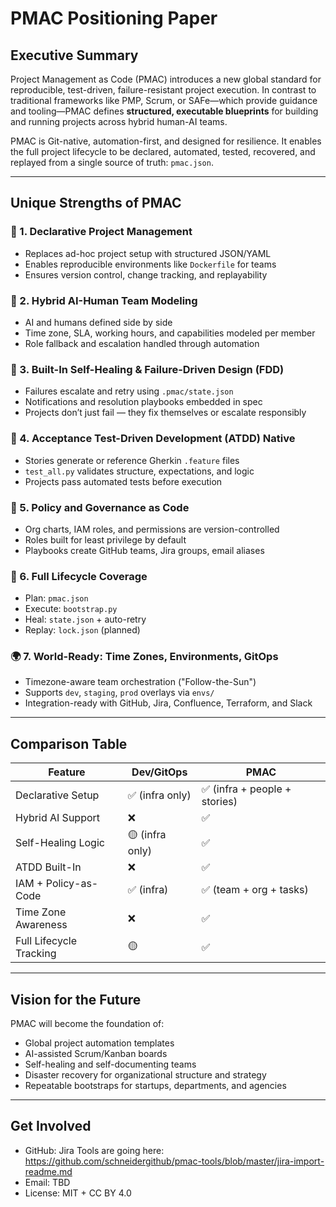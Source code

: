 # PMAC Positioning Paper

## Executive Summary

Project Management as Code (PMAC) introduces a new global standard for reproducible, test-driven, failure-resistant project execution. In contrast to traditional frameworks like PMP, Scrum, or SAFe—which provide guidance and tooling—PMAC defines **structured, executable blueprints** for building and running projects across hybrid human-AI teams.

PMAC is Git-native, automation-first, and designed for resilience. It enables the full project lifecycle to be declared, automated, tested, recovered, and replayed from a single source of truth: `pmac.json`.

---

## Unique Strengths of PMAC

### 🧩 1. Declarative Project Management
- Replaces ad-hoc project setup with structured JSON/YAML
- Enables reproducible environments like `Dockerfile` for teams
- Ensures version control, change tracking, and replayability

### 🤖 2. Hybrid AI-Human Team Modeling
- AI and humans defined side by side
- Time zone, SLA, working hours, and capabilities modeled per member
- Role fallback and escalation handled through automation

### 🔁 3. Built-In Self-Healing & Failure-Driven Design (FDD)
- Failures escalate and retry using `.pmac/state.json`
- Notifications and resolution playbooks embedded in spec
- Projects don’t just fail — they fix themselves or escalate responsibly

### 🧪 4. Acceptance Test-Driven Development (ATDD) Native
- Stories generate or reference Gherkin `.feature` files
- `test_all.py` validates structure, expectations, and logic
- Projects pass automated tests before execution

### 🔐 5. Policy and Governance as Code
- Org charts, IAM roles, and permissions are version-controlled
- Roles built for least privilege by default
- Playbooks create GitHub teams, Jira groups, email aliases

### 🔂 6. Full Lifecycle Coverage
- Plan: `pmac.json`
- Execute: `bootstrap.py`
- Heal: `state.json` + auto-retry
- Replay: `lock.json` (planned)

### 🌍 7. World-Ready: Time Zones, Environments, GitOps
- Timezone-aware team orchestration ("Follow-the-Sun")
- Supports `dev`, `staging`, `prod` overlays via `envs/`
- Integration-ready with GitHub, Jira, Confluence, Terraform, and Slack

---

## Comparison Table

| Feature                   |  Dev/GitOps       | PMAC |
|--------                   |----------------   |------|
| Declarative Setup         |  ✅ (infra only)  | ✅ (infra + people + stories)
| Hybrid AI Support         |  ❌               | ✅ |
| Self-Healing Logic        |  🟡 (infra only)  | ✅ |
| ATDD Built-In             |  ❌               | ✅ |
| IAM + Policy-as-Code      |  ✅ (infra)       | ✅ (team + org + tasks)
| Time Zone Awareness       |  ❌               | ✅ |
| Full Lifecycle Tracking   |  🟡               | ✅ |

---

## Vision for the Future

PMAC will become the foundation of:
- Global project automation templates
- AI-assisted Scrum/Kanban boards
- Self-healing and self-documenting teams
- Disaster recovery for organizational structure and strategy
- Repeatable bootstraps for startups, departments, and agencies

---

## Get Involved

- GitHub: Jira Tools are going here: https://github.com/schneidergithub/pmac-tools/blob/master/jira-import-readme.md
- Email: TBD
- License: MIT + CC BY 4.0
